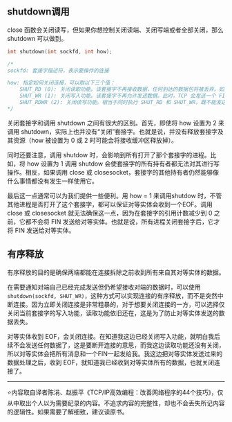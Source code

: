 ## shutdown调用

close 函数会关闭读写，但如果你想控制关闭读端、关闭写端或者全部关闭，那么 shutdown 可以做到。

```c++
int shutdown(int sockfd, int how);

/*
sockfd: 套接字描述符，表示要操作的连接

how: 指定如何关闭连接，可以取以下三个值：
	SHUT_RD (0): 关闭读取功能。该套接字不再接收数据，任何到达的数据包将被丢弃。如果有未处理的接收数据，会继续保留，直到被读取完毕
	SHUT_WR (1): 关闭写入功能。该套接字不再允许发送数据。此时，TCP 会发送一个 FIN 包，告诉对端本地已完成数据发送，但仍可以接收数据
	SHUT_RDWR (2): 关闭读写功能。相当于同时执行 SHUT_RD 和 SHUT_WR，既不能发送数据，也不能接收数据
*/
```

关闭套接字和调用 shutdown 之间有很大的区别。首先，即使将 how 设置为 2 来调用 shutdown，实际上也并没有“关闭”套接字。也就是说，并没有释放套接字及其资源（how 被设置为 0 或 2 时可能会将接收缓冲区释放掉）。

同时还要注意，调用 shutdow 时，会影响到所有打开了那个套接字的进程。比如，将 how 设置为 1 调用 shutdow 会使套接字的所有持有者都无法对其进行写操作。相反，如果调用 close 或 closesocket，套接字的其他持有者仍然能够像什么事情都没有发生一样使用它。

最后这一点通常可以为我们提供一些便利。用 how = 1 来调用shutdow 时，不管其他进程是否打开了这个套接字，都可以保证对等实体会收到一个EOF。调用 close 或 closesocket 就无法确保这一点，因为在套接字的引用计数减少到 0 之前，它都不会将 FIN 发送给对等实体。也就是说，所有进程关闭套接字后，它才将 FIN 发送给对等实体。

## 有序释放

有序释放的目的是确保两端都能在连接拆除之前收到所有来自其对等实体的数据。

在需要通知对端自己已经完成发送但仍希望接收对端的数据时，可以使用 `shutdown(sockfd, SHUT_WR)`，这种方式可以实现连接的有序释放，而不是突然中断连接。因为立即关闭连接是非常粗暴的，对于想要关闭连接的一方，可以选择仅关闭当前套接字的写入功能，读取功能依旧还在，这是为了防止对等实体发送的数据丢失。

对等实体收到 EOF，会关闭连接。在知道我这边已经关闭写入功能，就明白我后续不会发送任何数据了，这是要断开连接的意思，而我这边读取功能还没有关闭，所以对等实体会把所有消息和一个FIN一起发给我。我这边把对等实体发送过来的数据处理之后，收到 EOF，就知道我已经收到对等实体所有的数据，也就关闭连接了。

---

⭐️内容取自译者陈涓、赵振平《TCP/IP高效编程：改善网络程序的44个技巧》，仅从中取出个人以为需要纪录的内容。不追求内容的完整性，却也不会丢失所记内容的逻辑性。如果需要了解细致，建议读原书。
